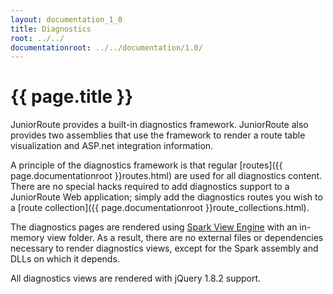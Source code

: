 ```yaml
---
layout: documentation_1_0
title: Diagnostics
root: ../../
documentationroot: ../../documentation/1.0/
---
```

{{ page.title }}
=
JuniorRoute provides a built-in diagnostics framework. JuniorRoute also provides two assemblies that use the framework to render a route table visualization and ASP.net integration information.

A principle of the diagnostics framework is that regular [routes]({{ page.documentationroot }}routes.html) are used for all diagnostics content. There are no special hacks required to add diagnostics support to a JuniorRoute Web application; simply add the diagnostics routes you wish to a [route collection]({{ page.documentationroot }}route_collections.html).

The diagnostics pages are rendered using [Spark View Engine](http://sparkviewengine.com/) with an in-memory view folder. As a result, there are no external files or dependencies necessary to render diagnostics views, except for the Spark assembly and DLLs on which it depends.

All diagnostics views are rendered with jQuery 1.8.2 support.